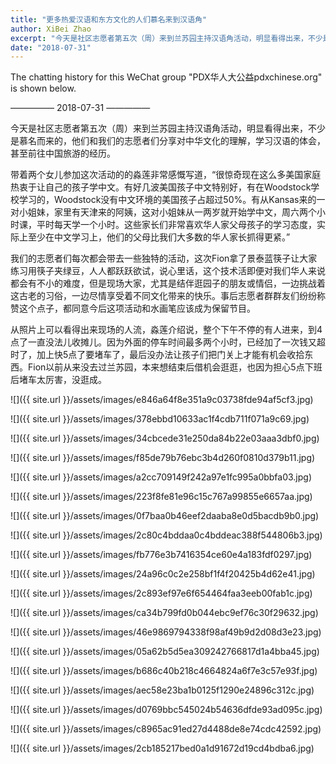 ```yaml
---
title: "更多热爱汉语和东方文化的人们慕名来到汉语角"
author: XiBei Zhao
excerpt: "今天是社区志愿者第五次（周）来到兰苏园主持汉语角活动，明显看得出来，不少是慕名而来的，他们和我们的志愿者们分享对中华文化的理解，学习汉语的体会，甚至前往中国旅游的经历。我们的志愿者们每次都会带去一些独特的活动，这次Fion拿了景泰蓝筷子让大家练习用筷子夹绿豆，人人都跃跃欲试，说心里话，这个技术活即便对我们华人来说都会有不小的难度，但是现场大家，尤其是结伴逛园子的朋友或情侣，一边挑战着这古老的习俗，一边尽情享受着不同文化带来的快乐。"
date: "2018-07-31"
---
```


The chatting history for this WeChat group "PDX华人大公益pdxchinese.org" is shown below.

—————  2018-07-31  —————

今天是社区志愿者第五次（周）来到兰苏园主持汉语角活动，明显看得出来，不少是慕名而来的，他们和我们的志愿者们分享对中华文化的理解，学习汉语的体会，甚至前往中国旅游的经历。

带着两个女儿参加这次活动的的淼莲非常感慨写道，“很惊奇现在这么多美国家庭热衷于让自己的孩子学中文。有好几波美国孩子中文特别好，有在Woodstock学校学习的，Woodstock没有中文环境的美国孩子占超过50%。有从Kansas来的一对小姐妹，家里有天津来的阿姨，这对小姐妹从一两岁就开始学中文，周六两个小时课，平时每天学一个小时。这些家长们非常喜欢华人家父母孩子的学习态度，实际上至少在中文学习上，他们的父母比我们大多数的华人家长抓得更紧。”

我们的志愿者们每次都会带去一些独特的活动，这次Fion拿了景泰蓝筷子让大家练习用筷子夹绿豆，人人都跃跃欲试，说心里话，这个技术活即便对我们华人来说都会有不小的难度，但是现场大家，尤其是结伴逛园子的朋友或情侣，一边挑战着这古老的习俗，一边尽情享受着不同文化带来的快乐。事后志愿者群群友们纷纷称赞这个点子，都同意今后这项活动和水画笔应该成为保留节目。

从照片上可以看得出来现场的人流，淼莲介绍说，整个下午不停的有人进来，到4点了一直没法儿收摊儿。因为外面的停车时间最多两个小时，已经加了一次钱又超时了，加上快5点了要堵车了，最后没办法让孩子们把门关上才能有机会收拾东西。Fion以前从来没去过兰苏园，本来想结束后借机会逛逛，也因为担心5点下班后堵车太厉害，没逛成。

![]({{ site.url }}/assets/images/e846a64f8e351a9c03738fde94af5cf3.jpg)

![]({{ site.url }}/assets/images/378ebbd10633ac1f4cdb711f071a9c69.jpg)

![]({{ site.url }}/assets/images/34cbcede31e250da84b22e03aaa3dbf0.jpg)

![]({{ site.url }}/assets/images/f85de79b76ebc3b4d260f0810d379b11.jpg)

![]({{ site.url }}/assets/images/a2cc709149f242a97e1fc995a0bbfa03.jpg)

![]({{ site.url }}/assets/images/223f8fe81e96c15c767a99855e6657aa.jpg)

![]({{ site.url }}/assets/images/0f7baa0b46eef2daaba8e0d5bacdb9b0.jpg)

![]({{ site.url }}/assets/images/2c80c4bddaa0c4bddeac388f544806b3.jpg)

![]({{ site.url }}/assets/images/fb776e3b7416354ce60e4a183fdf0297.jpg)

![]({{ site.url }}/assets/images/24a96c0c2e258bf1f4f20425b4d62e41.jpg)

![]({{ site.url }}/assets/images/2c893ef97e6f654464faa3eeb00fab1c.jpg)

![]({{ site.url }}/assets/images/ca34b799fd0b044ebc9ef76c30f29632.jpg)

![]({{ site.url }}/assets/images/46e9869794338f98af49b9d2d08d3e23.jpg)

![]({{ site.url }}/assets/images/05a62b5d5ea309242766817d1a4bba45.jpg)

![]({{ site.url }}/assets/images/b686c40b218c4664824a6f7e3c57e93f.jpg)

![]({{ site.url }}/assets/images/aec58e23ba1b0125f1290e24896c312c.jpg)

![]({{ site.url }}/assets/images/d0769bbc545024b54636dfde93ad095c.jpg)

![]({{ site.url }}/assets/images/c8965ac91ed27d4488de8e74cdc42592.jpg)

![]({{ site.url }}/assets/images/2cb185217bed0a1d91672d19cd4bdba6.jpg)
